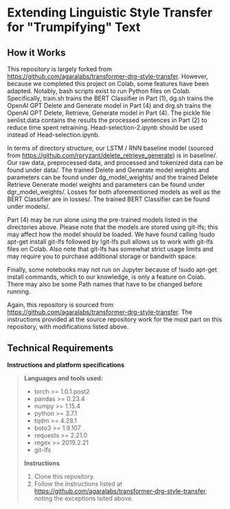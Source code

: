 Extending Linguistic Style Transfer for "Trumpifying" Text
=============

How it Works
------------
This repository is largely forked from https://github.com/agaralabs/transformer-drg-style-transfer. However, because we completed this project on Colab, some features have been adapted. Notably, bash scripts exist to run Python files on Colab. Specifically, train.sh trains the BERT Classifier in Part (1), dg.sh trains the OpenAI GPT Delete and Generate model in Part (4) and drg.sh trains the OpenAI GPT Delete, Retrieve, Generate model in Part (4). The pickle file senlist.data contains the results the processed sentences in Part (2) to reduce time spent retraining. Head-selection-2.ipynb should be used instead of Head-selection.ipynb.

In terms of directory structure, our LSTM / RNN baseline model (sourced from https://github.com/rpryzant/delete_retrieve_generate) is in baseline/. Our raw data, preprocessed data, and processed and tokenized data can be found under data/. The trained Delete and Generate model weights and parameters can be found under dg_model_weights/ and the trained Delete Retrieve Generate model weights and parameters can be found under dgr_model_weights/. Losses for both aforementioned models as well as the BERT Classifier are in losses/. The trained BERT Classifier can be found under models/.

Part (4) may be run alone using the pre-trained models listed in the directories above. Please note that the models are stored using git-lfs; this may affect how the model should be loaded. We have found calling !sudo apt-get install git-lfs followed by !git-lfs pull allows us to work with git-lfs files on Colab. Also note that git-lfs has somewhat strict usage limits and may require you to purchase additional storage or bandwith space.

Finally, some notebooks may not run on Jupyter because of !sudo apt-get install commands, which to our knowledge, is only a feature on Colab. There may also be some Path names that have to be changed before running.

Again, this repository is sourced from https://github.com/agaralabs/transformer-drg-style-transfer. The instructions provided at the source repository work for the most part on this repository, with modifications listed above.

Technical Requirements
----------------------

**Instructions and platform specifications**

>**Languages and tools used:**
>
>- torch    >= 1.0.1.post2
>- pandas   >= 0.23.4
>- numpy    >= 1.15.4
>- python   >= 3.7.1
>- tqdm     >= 4.28.1 
>- boto3    >= 1.9.107
>- requests >= 2.21.0
>- regex    >= 2019.2.21
>- git-lfs
>
>**Instructions**
>
>1. Clone this repository.
>2. Follow the instructions listed at https://github.com/agaralabs/transformer-drg-style-transfer, noting the exceptions lsited above.

